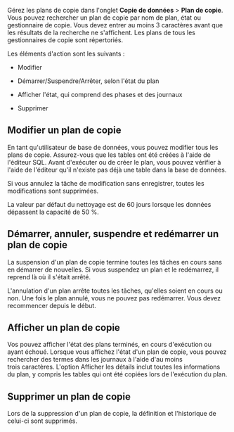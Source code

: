 Gérez les plans de copie dans l'onglet **Copie de données** > **Plan de copie**. Vous pouvez rechercher un plan de copie par nom de plan, état ou gestionnaire de copie. Vous devez entrer au moins 3 caractères avant que les résultats de la recherche ne s'affichent. Les plans de tous les gestionnaires de copie sont répertoriés.

Les éléments d'action sont les suivants :

-   Modifier


-   Démarrer/Suspendre/Arrêter, selon l'état du plan


-   Afficher l'état, qui comprend des phases et des journaux


-   Supprimer


## Modifier un plan de copie


En tant qu'utilisateur de base de données, vous pouvez modifier tous les plans de copie. Assurez-vous que les tables ont été créées à l'aide de l'éditeur SQL. Avant d'exécuter ou de créer le plan, vous pouvez vérifier à l'aide de l'éditeur qu'il n'existe pas déjà une table dans la base de données.

Si vous annulez la tâche de modification sans enregistrer, toutes les modifications sont supprimées.

La valeur par défaut du nettoyage est de 60 jours lorsque les données dépassent la capacité de 50 %.

## Démarrer, annuler, suspendre et redémarrer un plan de copie


La suspension d'un plan de copie termine toutes les tâches en cours sans en démarrer de nouvelles. Si vous suspendez un plan et le redémarrez, il reprend là où il s'était arrêté.

L'annulation d'un plan arrête toutes les tâches, qu'elles soient en cours ou non. Une fois le plan annulé, vous ne pouvez pas redémarrer. Vous devez recommencer depuis le début.

## Afficher un plan de copie


Vos pouvez afficher l'état des plans terminés, en cours d'exécution ou ayant échoué. Lorsque vous affichez l'état d'un plan de copie, vous pouvez rechercher des termes dans les journaux à l'aide d'au moins trois caractères. L'option Afficher les détails inclut toutes les informations du plan, y compris les tables qui ont été copiées lors de l'exécution du plan.

## Supprimer un plan de copie


Lors de la suppression d'un plan de copie, la définition et l'historique de celui-ci sont supprimés.

